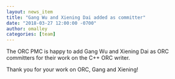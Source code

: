 ```yaml
---
layout: news_item
title: "Gang Wu and Xiening Dai added as committer"
date: "2018-03-27 12:00:00 -0700"
author: omalley
categories: [team]
---
```


The ORC PMC is happy to add Gang Wu and Xiening Dai as ORC committers for their
work on the C++ ORC writer.

Thank you for your work on ORC, Gang and Xiening!